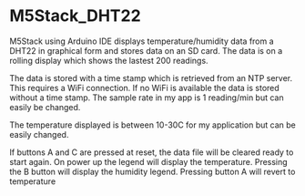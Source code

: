 # M5Stack_DHT22
M5Stack using Arduino IDE displays temperature/humidity data from a DHT22 in graphical form and stores data on an SD card. The data is on a rolling display which shows the lastest 200 readings.

The data is stored with a time stamp which is retrieved from an NTP server. This requires a WiFi connection. If no WiFi is available the data is stored without a time stamp. The sample rate in my app is 1 reading/min but can easily be changed.

The temperature displayed is between 10-30C for my application but can be easily changed.

If buttons A and C are pressed at reset, the data file will be cleared ready to start again.
On power up the legend will display the temperature. Pressing the B button will display the humidity legend. Pressing button A will revert to temperature
